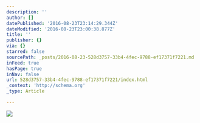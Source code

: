 ```yaml
---
description: ''
author: []
datePublished: '2016-08-23T23:14:29.344Z'
dateModified: '2016-08-23T23:00:38.877Z'
title: ''
publisher: {}
via: {}
starred: false
sourcePath: _posts/2016-08-23-528d3757-33b4-4fec-9788-ef17371f7221.md
inFeed: true
hasPage: true
inNav: false
url: 528d3757-33b4-4fec-9788-ef17371f7221/index.html
_context: 'http://schema.org'
_type: Article

---
```

![](https://the-grid-user-content.s3-us-west-2.amazonaws.com/62ca7142-e182-4e12-8649-b2139a605906.jpg)
